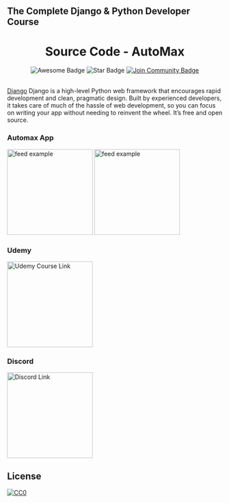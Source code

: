 ## The Complete Django & Python Developer Course

<h1 align="center">Source Code - AutoMax</h1>
<div align="center">
<img src="https://cdn.rawgit.com/sindresorhus/awesome/d7305f38d29fed78fa85652e3a63e154dd8e8829/media/badge.svg" alt="Awesome Badge"/>
<img src="https://img.shields.io/static/v1?label=%F0%9F%8C%9F&message=If%20Useful&style=style=flat&color=BC4E99" alt="Star Badge"/>
<a href="https://discord.gg/bUV8ssnWfB"><img src="https://img.shields.io/discord/801490521033801729.svg?style=flat&label=Join%20Community&color=7289DA" alt="Join Community Badge"/></a>
</div>

<br>

<a href="https://www.djangoproject.com/">Django</a> Django is a high-level Python web framework that encourages rapid development and clean, pragmatic design. Built by experienced developers, it takes care of much of the hassle of web development, so you can focus on writing your app without needing to reinvent the wheel. It’s free and open source.

### Automax App
<div>
<img src="https://github.com/preneure/the_complete_flutter_development_course/blob/master/previews/Screenshot_1642968904.png" alt="feed example" width="200">
<img src="https://github.com/preneure/the_complete_flutter_development_course/blob/master/previews/Screenshot_1642968909.png" alt="feed example" width="200">
</div>
</p>

### Udemy

<a href="https://www.udemy.com/course/draft/4490498/?referralCode=871E60737E1887EF63E1">
<img src="https://upload.wikimedia.org/wikipedia/commons/thumb/e/e3/Udemy_logo.svg/2560px-Udemy_logo.svg.png" alt="Udemy Course Link" width="200">
</a>

### Discord

<a href="https://discord.gg/bUV8ssnWfB">
<img src="https://www.cemetech.net/media/news_attachment/903/discordimage.png" alt="Discord Link" width="200">
</a>

## License

[![CC0](http://mirrors.creativecommons.org/presskit/buttons/88x31/svg/cc-zero.svg)](https://creativecommons.org/publicdomain/zero/1.0/)